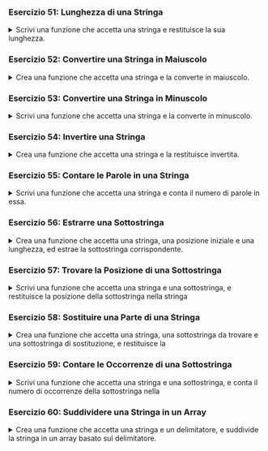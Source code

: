 
### Esercizio 51: Lunghezza di una Stringa

<details>
<summary>
Scrivi una funzione che accetta una stringa e restituisce la sua lunghezza.
</summary>

```php
<?php
function lunghezzaStringa($stringa) {
    return strlen($stringa);
}

echo "La lunghezza della stringa 'Hello, World!' è: " . lunghezzaStringa('Hello, World!');
?>
```

</details>

### Esercizio 52: Convertire una Stringa in Maiuscolo

<details>
<summary>
Crea una funzione che accetta una stringa e la converte in maiuscolo.
</summary>

```php
<?php
function stringaMaiuscola($stringa) {
    return strtoupper($stringa);
}

echo "La stringa 'hello' in maiuscolo è: " . stringaMaiuscola('hello');
?>
```

</details>

### Esercizio 53: Convertire una Stringa in Minuscolo

<details>
<summary>
Scrivi una funzione che accetta una stringa e la converte in minuscolo.
</summary>

```php
<?php
function stringaMinuscola($stringa) {
    return strtolower($stringa);
}

echo "La stringa 'HELLO' in minuscolo è: " . stringaMinuscola('HELLO');
?>
```

</details>

### Esercizio 54: Invertire una Stringa

<details>
<summary>
Crea una funzione che accetta una stringa e la restituisce invertita.
</summary>

```php
<?php
function invertiStringa($stringa) {
    return strrev($stringa);
}

echo "La stringa 'hello' invertita è: " . invertiStringa('hello');
?>
```

</details>

### Esercizio 55: Contare le Parole in una Stringa

<details>
<summary>
Scrivi una funzione che accetta una stringa e conta il numero di parole in essa.
</summary>

```php
<?php
function contaParole($stringa) {
    return str_word_count($stringa);
}

echo "Il numero di parole nella stringa 'Hello, World!' è: " . contaParole('Hello, World!');
?>
```

</details>

### Esercizio 56: Estrarre una Sottostringa

<details>
<summary>
Crea una funzione che accetta una stringa, una posizione iniziale e una lunghezza, ed estrae la sottostringa corrispondente.
</summary>

```php
<?php
function estraiSottostringa($stringa, $inizio, $lunghezza) {
    return substr($stringa, $inizio, $lunghezza);
}

echo "La sottostringa di 'Hello, World!' da 7, di lunghezza 5 è: " . estraiSottostringa('Hello, World!', 7, 5);
?>
```

</details>

### Esercizio 57: Trovare la Posizione di una Sottostringa

<details>
<summary>
Scrivi una funzione che accetta una stringa e una sottostringa, e restituisce la posizione della sottostringa nella stringa </summary>principa
le.

```php
<?php
function trovaPosizione($stringa, $sottostringa) {
    return strpos($stringa, $sottostringa);
}

echo "La posizione della sottostringa 'World' in 'Hello, World!' è: " . trovaPosizione('Hello, World!', 'World');
?>
```

</details>

### Esercizio 58: Sostituire una Parte di una Stringa

<details>
<summary>
Crea una funzione che accetta una stringa, una sottostringa da trovare e una sottostringa di sostituzione, e restituisce la </summary>stringa 
risultante dalla sostituzione.

```php
<?php
function sostituisciStringa($stringa, $trova, $sostituisci) {
    return str_replace($trova, $sostituisci, $stringa);
}

echo "Sostituendo 'World' con 'PHP' in 'Hello, World!': " . sostituisciStringa('Hello, World!', 'World', 'PHP');
?>
```

</details>

### Esercizio 59: Contare le Occorrenze di una Sottostringa

<details>
<summary>
Scrivi una funzione che accetta una stringa e una sottostringa, e conta il numero di occorrenze della sottostringa nella </summary>stringa 
principale.

```php
<?php
function contaOccorrenze($stringa, $sottostringa) {
    return substr_count($stringa, $sottostringa);
}

echo "Il numero di occorrenze di 'l' in 'Hello, World!' è: " . contaOccorrenze('Hello, World!', 'l');
?>
```

</details>

### Esercizio 60: Suddividere una Stringa in un Array

<details>
<summary>
Crea una funzione che accetta una stringa e un delimitatore, e suddivide la stringa in un array basato sul delimitatore.
</summary>

```php
<?php
function suddividiStringa($stringa, $delimitatore) {
    return explode($delimitatore, $stringa);
}

$array = suddividiStringa('Hello,World,PHP', ',');
echo "La stringa suddivisa in array: ";
print_r($array);
?>
```

</details>

